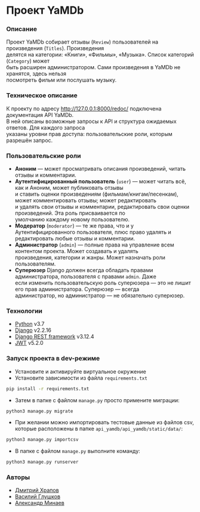 # Проект YaMDb


### Описание
Проект YaMDb собирает отзывы (`Review`) пользователей на произведения (`Titles`). Произведения  
делятся на категории: «Книги», «Фильмы», «Музыка». Список категорий (`Category`) может  
быть расширен администратором. Сами произведения в YaMDb не хранятся, здесь нельзя  
посмотреть фильм или послушать музыку.
### Техническое описание
К проекту по адресу <http://127.0.0.1:8000/redoc/> подключена документация API YaMDb.  
В ней описаны возможные запросы к API и структура ожидаемых ответов. Для каждого запроса  
указаны уровни прав доступа: пользовательские роли, которым разрешён запрос.
### Пользовательские роли
- **Аноним** — может просматривать описания произведений, читать отзывы и комментарии.
- **Аутентифицированный пользователь** (`user`) — может читать всё, как и Аноним, может публиковать отзывы  
и ставить оценки произведениям (фильмам/книгам/песенкам), может комментировать отзывы; может редактировать  
и удалять свои отзывы и комментарии, редактировать свои оценки произведений. Эта роль присваивается по  
умолчанию каждому новому пользователю.
- **Модератор** (`moderator`) — те же права, что и у Аутентифицированного пользователя, плюс право удалять и  
редактировать любые отзывы и комментарии.
- **Администратор** (`admin`) — полные права на управление всем контентом проекта. Может создавать и удалять  
произведения, категории и жанры. Может назначать роли пользователям.
- **Суперюзер** Django должен всегда обладать правами администратора, пользователя с правами `admin`. Даже  
если изменить пользовательскую роль суперюзера — это не лишит его прав администратора. Суперюзер — всегда  
администратор, но администратор — не обязательно суперюзер.
### Технологии
- [Python] v3.7
- [Django] v2.2.16
- [Django REST framework] v3.12.4
- [JWT] v5.2.0
### Запуск проекта в dev-режиме
- Установите и активируйте виртуальное окружение
- Установите зависимости из файла `requirements.txt`
```BASH
pip install -r requirements.txt
``` 
- Затем в папке с файлом `manage.py` просто примените миграции: 
```BASH
python3 manage.py migrate
```
- При желании можно импортировать тестовые данные из файлов csv, которые расположены в папке `api_yamdb/api_yamdb/static/data/`:
```BASH
python3 manage.py importcsv
```
- В папке с файлом `manage.py` выполните команду:
```BASH
python3 manage.py runserver
```
### Авторы
- [Дмитрий Храпов]
- [Василий Глушков]
- [Александр Минаев]

[//]: # 
  [Python]: <https://www.python.org>
  [Django REST framework]: <https://www.django-rest-framework.org>
  [Django]: <https://www.djangoproject.com>
  [JWT]: <https://jwt.io>
  [Pillow]: <https://pillow.readthedocs.io/>
  [Дмитрий Храпов]: <https://github.com/hrapovd1>
  [Василий Глушков]: <https://github.com/Vasilii-byte>
  [Александр Минаев]: <https://github.com/AlexMinVrn>